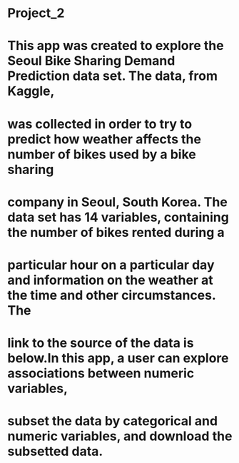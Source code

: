 # Project_2

#   This app was created to explore the Seoul Bike Sharing Demand Prediction data set. The data, from Kaggle,
#   was collected in order to try to predict how weather affects the number of bikes used by a bike sharing 
#   company in Seoul, South Korea. The data set has 14 variables, containing the number of bikes rented during a 
#   particular hour on a particular day and information on the weather at the time and other circumstances. The 
#   link to the source of the data is below.In this app, a user can explore associations between numeric variables, 
#   subset the data by categorical and numeric variables, and download the subsetted data.